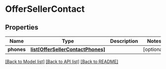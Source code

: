 # OfferSellerContact

## Properties
Name | Type | Description | Notes
------------ | ------------- | ------------- | -------------
**phones** | [**list[OfferSellerContactPhones]**](OfferSellerContactPhones.md) |  | [optional] 

[[Back to Model list]](../README.md#documentation-for-models) [[Back to API list]](../README.md#documentation-for-api-endpoints) [[Back to README]](../README.md)


